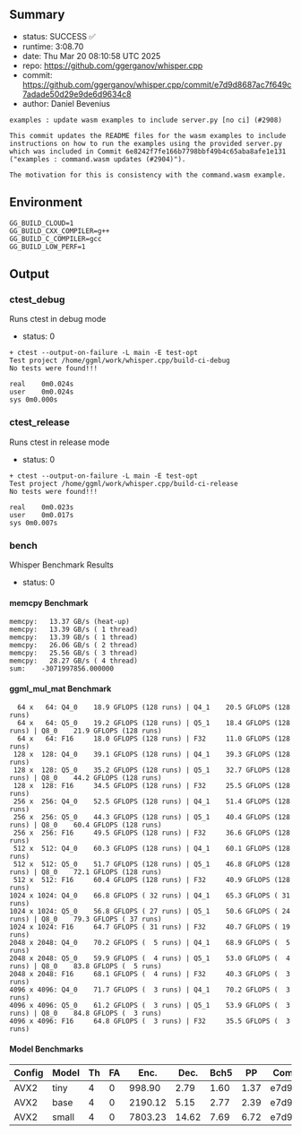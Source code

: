 ## Summary

- status:  SUCCESS ✅
- runtime: 3:08.70
- date:    Thu Mar 20 08:10:58 UTC 2025
- repo:    https://github.com/ggerganov/whisper.cpp
- commit:  https://github.com/ggerganov/whisper.cpp/commit/e7d9d8687ac7f649c7adade50d29e9de6d9634c8
- author:  Daniel Bevenius
```
examples : update wasm examples to include server.py [no ci] (#2908)

This commit updates the README files for the wasm examples to include
instructions on how to run the examples using the provided server.py
which was included in Commit 6e8242f7fe166b7798bbf49b4c65aba8afe1e131
("examples : command.wasm updates (#2904)").

The motivation for this is consistency with the command.wasm example.
```

## Environment

```
GG_BUILD_CLOUD=1
GG_BUILD_CXX_COMPILER=g++
GG_BUILD_C_COMPILER=gcc
GG_BUILD_LOW_PERF=1
```

## Output

### ctest_debug

Runs ctest in debug mode
- status: 0
```
+ ctest --output-on-failure -L main -E test-opt
Test project /home/ggml/work/whisper.cpp/build-ci-debug
No tests were found!!!

real	0m0.024s
user	0m0.024s
sys	0m0.000s
```
### ctest_release

Runs ctest in release mode
- status: 0
```
+ ctest --output-on-failure -L main -E test-opt
Test project /home/ggml/work/whisper.cpp/build-ci-release
No tests were found!!!

real	0m0.023s
user	0m0.017s
sys	0m0.007s
```
### bench

Whisper Benchmark Results
- status: 0
#### memcpy Benchmark

```
memcpy:   13.37 GB/s (heat-up)
memcpy:   13.39 GB/s ( 1 thread)
memcpy:   13.39 GB/s ( 1 thread)
memcpy:   26.06 GB/s ( 2 thread)
memcpy:   25.56 GB/s ( 3 thread)
memcpy:   28.27 GB/s ( 4 thread)
sum:    -3071997856.000000
```

#### ggml_mul_mat Benchmark

```
  64 x   64: Q4_0    18.9 GFLOPS (128 runs) | Q4_1    20.5 GFLOPS (128 runs)
  64 x   64: Q5_0    19.2 GFLOPS (128 runs) | Q5_1    18.4 GFLOPS (128 runs) | Q8_0    21.9 GFLOPS (128 runs)
  64 x   64: F16     18.0 GFLOPS (128 runs) | F32     11.0 GFLOPS (128 runs)
 128 x  128: Q4_0    39.1 GFLOPS (128 runs) | Q4_1    39.3 GFLOPS (128 runs)
 128 x  128: Q5_0    35.2 GFLOPS (128 runs) | Q5_1    32.7 GFLOPS (128 runs) | Q8_0    44.2 GFLOPS (128 runs)
 128 x  128: F16     34.5 GFLOPS (128 runs) | F32     25.5 GFLOPS (128 runs)
 256 x  256: Q4_0    52.5 GFLOPS (128 runs) | Q4_1    51.4 GFLOPS (128 runs)
 256 x  256: Q5_0    44.3 GFLOPS (128 runs) | Q5_1    40.4 GFLOPS (128 runs) | Q8_0    60.4 GFLOPS (128 runs)
 256 x  256: F16     49.5 GFLOPS (128 runs) | F32     36.6 GFLOPS (128 runs)
 512 x  512: Q4_0    60.3 GFLOPS (128 runs) | Q4_1    60.1 GFLOPS (128 runs)
 512 x  512: Q5_0    51.7 GFLOPS (128 runs) | Q5_1    46.8 GFLOPS (128 runs) | Q8_0    72.1 GFLOPS (128 runs)
 512 x  512: F16     60.4 GFLOPS (128 runs) | F32     40.9 GFLOPS (128 runs)
1024 x 1024: Q4_0    66.8 GFLOPS ( 32 runs) | Q4_1    65.3 GFLOPS ( 31 runs)
1024 x 1024: Q5_0    56.8 GFLOPS ( 27 runs) | Q5_1    50.6 GFLOPS ( 24 runs) | Q8_0    79.3 GFLOPS ( 37 runs)
1024 x 1024: F16     64.7 GFLOPS ( 31 runs) | F32     40.7 GFLOPS ( 19 runs)
2048 x 2048: Q4_0    70.2 GFLOPS (  5 runs) | Q4_1    68.9 GFLOPS (  5 runs)
2048 x 2048: Q5_0    59.9 GFLOPS (  4 runs) | Q5_1    53.0 GFLOPS (  4 runs) | Q8_0    83.8 GFLOPS (  5 runs)
2048 x 2048: F16     68.1 GFLOPS (  4 runs) | F32     40.3 GFLOPS (  3 runs)
4096 x 4096: Q4_0    71.7 GFLOPS (  3 runs) | Q4_1    70.2 GFLOPS (  3 runs)
4096 x 4096: Q5_0    61.2 GFLOPS (  3 runs) | Q5_1    53.9 GFLOPS (  3 runs) | Q8_0    84.8 GFLOPS (  3 runs)
4096 x 4096: F16     64.8 GFLOPS (  3 runs) | F32     35.5 GFLOPS (  3 runs)
```

#### Model Benchmarks

|           Config |         Model |  Th |  FA |    Enc. |    Dec. |    Bch5 |      PP |  Commit |
|              --- |           --- | --- | --- |     --- |     --- |     --- |     --- |     --- |
|             AVX2 |          tiny |   4 |   0 |  998.90 |    2.79 |    1.60 |    1.37 | e7d9d86 |
|             AVX2 |          base |   4 |   0 | 2190.12 |    5.15 |    2.77 |    2.39 | e7d9d86 |
|             AVX2 |         small |   4 |   0 | 7803.23 |   14.62 |    7.69 |    6.72 | e7d9d86 |

